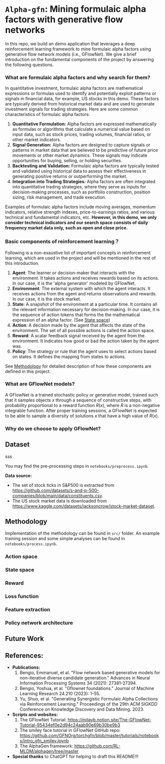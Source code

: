 # `Alpha-gfn`: Mining formulaic alpha factors with generative flow networks

In this repo, we build an demo application that leverages a deep reinforcement learning framework to mine formulaic alpha factors using generative flow network models (i.e., GFlowNet). We give a brief introduction on the fundamental components of the project by answering the following questions. 

### What are formulaic alpha factors and why search for them?

In quantitative investment, formulaic alpha factors are mathematical expressions or formulas used to identify and potentially exploit patterns or signals in financial data, for example, US stocks in this demo. These factors are typically derived from historical market data and are used to generate investment signals for trading strategies. Here are some common characteristics of formulaic alpha factors:

1. **Quantitative Formulation:** Alpha factors are expressed mathematically as formulas or algorithms that calculate a numerical value based on input data, such as stock prices, trading volumes, financial ratios, or other market indicators.
1. **Signal Generation:** Alpha factors are designed to capture signals or patterns in market data that are believed to be predictive of future price movements or other market dynamics. These signals may indicate opportunities for buying, selling, or holding securities.
1. **Backtesting and Validation:** Formulaic alpha factors are typically tested and validated using historical data to assess their effectiveness in generating positive returns or outperforming the market.
1. **Integration into Trading Strategies:** Alpha factors are often integrated into quantitative trading strategies, where they serve as inputs for decision-making processes, such as portfolio construction, position sizing, risk management, and trade execution.

Examples of formulaic alpha factors include moving averages, momentum indicators, relative strength indexes, price-to-earnings ratios, and various technical and fundamental indicators, etc. **However, in this demo, we only consider technical indicators and our search space consists of daily frequency market data only, such as open and close price.**

### Basic components of reinforcement learning？

Following is a non-exaustive list of important concepts in reinforcement learning, which are used in the project and will be mentioned in the rest of this introduction.

1. **Agent**: The learner or decision-maker that interacts with the environment. It takes actions and receives rewards based on its actions. In our case, it is the 'alpha generator' modeled by GFlowNet.
1. **Environment**: The external system with which the agent interacts. It receives actions from the agent and returns observations and rewards. In our case, it is the stock market.
1. **State**: A snapshot of the environment at a particular time. It contains all the relevant information necessary for decision-making. In our case, it is the sequence of action tokens that forms the the mathematical expression of an alpha factor. (See [State space](#state))
1. **Action**: A decision made by the agent that affects the state of the environment. The set of all possible actions is called the action space.
1. **Reward**: A scalar feedback signal received by the agent from the environment. It indicates how good or bad the action taken by the agent was.  
1. **Policy**: The strategy or rule that the agent uses to select actions based on states. It defines the mapping from states to actions.

See [Methodology](#Methodology) for detailed description of how these components are defined in this project.

### What are GFlowNet models?

A GFlowNet is a trained stochastic policy or generative model, trained such that it samples objects $x$ through a sequence of constructive steps, with probability proportional to a reward function $R(x)$, where $R$ is a non-negative integrable function. After proper training sessions, a GFlowNet is expected to be able to sample a diversity of solutions $x$ that have a high value of $R(x)$. 

### Why do we choose to apply GFlowNet?



## Dataset
sss

You may find the pre-processing steps in `notebooks/preprocess.ipynb`.

**Data source:**
- The set of stock ticks in S&P500 is extracted from https://github.com/datasets/s-and-p-500-companies/blob/main/data/constituents.csv.
- The US stock market data is downloaded from https://www.kaggle.com/datasets/jacksoncrow/stock-market-dataset.

## Methodology 

Implementation of the methodology can be found in `src/` folder. An example training session and some simple analyses can be found in `notebooks/process.ipynb`.


### Action space <a name="action"></a>

### State space <a name="state"></a>

### Reward <a name="reward"></a>

### Loss function

### Feature extraction

### Policy network architecture

## Future Work


## References:
- **Publications:**
    1. Bengio, Emmanuel, et al. "Flow network based generative models for non-iterative diverse candidate generation." Advances in Neural Information Processing Systems 34 (2021): 27381-27394.
    1. Bengio, Yoshua, et al. "Gflownet foundations." Journal of Machine Learning Research 24.210 (2023): 1-55.
    1. Yu, Shuo, et al. "Generating Synergistic Formulaic Alpha Collections via Reinforcement Learning." Proceedings of the 29th ACM SIGKDD Conference on Knowledge Discovery and Data Mining. 2023.
- **Scripts and websites:**
    1. The GFlowNet Tutorial: https://milayb.notion.site/The-GFlowNet-Tutorial-95434ef0e2d94c24aab90e69b30be9b3
    1. The smiley face tutorial in GFlowNet GitHub repo: https://github.com/GFNOrg/torchgfn/blob/master/tutorials/notebooks/intro_gfn_smiley.ipynb
    1. The AlphaGen framework: https://github.com/RL-MLDM/alphagen/tree/master
- **Special thanks** to ChatGPT for helping to draft this README!!!